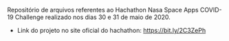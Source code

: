 Repositório de arquivos referentes ao Hachathon Nasa Space Apps COVID-19 Challenge realizado nos dias 30 e 31 de maio de 2020.

* Link do projeto no site oficial do hachathon: https://bit.ly/2C3ZePh
